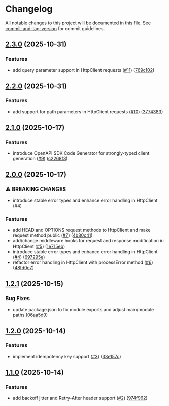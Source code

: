 # Changelog

All notable changes to this project will be documented in this file. See [commit-and-tag-version](https://github.com/absolute-version/commit-and-tag-version) for commit guidelines.

## [2.3.0](https://github.com/reggieofarrell/http-client/compare/v2.2.0...v2.3.0) (2025-10-31)


### Features

* add query parameter support in HttpClient requests ([#11](https://github.com/reggieofarrell/http-client/issues/11)) ([769c102](https://github.com/reggieofarrell/http-client/commit/769c102dacd88f4a6cd4a965ac37c469cde31c20))

## [2.2.0](https://github.com/reggieofarrell/http-client/compare/v2.1.0...v2.2.0) (2025-10-31)


### Features

* add support for path parameters in HttpClient requests ([#10](https://github.com/reggieofarrell/http-client/issues/10)) ([3774383](https://github.com/reggieofarrell/http-client/commit/3774383bcbab49260ca740871de0fe0a2d8c08a4))

## [2.1.0](https://github.com/reggieofarrell/http-client/compare/v2.0.0...v2.1.0) (2025-10-17)


### Features

* introduce OpenAPI SDK Code Generator for strongly-typed client generation ([#9](https://github.com/reggieofarrell/http-client/issues/9)) ([c2268f3](https://github.com/reggieofarrell/http-client/commit/c2268f313cbdfe5a24c4477fa4b14474af56abf3))

## [2.0.0](https://github.com/reggieofarrell/http-client/compare/v1.2.1...v2.0.0) (2025-10-17)


### ⚠ BREAKING CHANGES

* introduce stable error types and enhance error handling in HttpClient (#4)

### Features

* add HEAD and OPTIONS request methods to HttpClient and make request method public ([#7](https://github.com/reggieofarrell/http-client/issues/7)) ([4b80c41](https://github.com/reggieofarrell/http-client/commit/4b80c41ad1d174e90747ccf2dacbec5144ec4b10))
* add/change middleware hooks for request and response modification in HttpClient ([#5](https://github.com/reggieofarrell/http-client/issues/5)) ([1e715eb](https://github.com/reggieofarrell/http-client/commit/1e715ebce4dde9118470ee006158652c372dc510))
* introduce stable error types and enhance error handling in HttpClient ([#4](https://github.com/reggieofarrell/http-client/issues/4)) ([697295e](https://github.com/reggieofarrell/http-client/commit/697295e434a7e92a571f8b9c3f3855dd7efb2bf4))
* refactor error handling in HttpClient with processError method ([#6](https://github.com/reggieofarrell/http-client/issues/6)) ([48fd0e7](https://github.com/reggieofarrell/http-client/commit/48fd0e716d2575051014b40c46cf2a75873224ce))

## [1.2.1](https://github.com/reggieofarrell/http-client/compare/v1.2.0...v1.2.1) (2025-10-15)


### Bug Fixes

* update package.json to fix module exports and adjust main/module paths ([06aa5d9](https://github.com/reggieofarrell/http-client/commit/06aa5d9db490427948323a19977876177bef0154))

## [1.2.0](https://github.com/reggieofarrell/http-client/compare/v1.1.0...v1.2.0) (2025-10-14)


### Features

* implement idempotency key support ([#3](https://github.com/reggieofarrell/http-client/issues/3)) ([33e157c](https://github.com/reggieofarrell/http-client/commit/33e157c18111d1cc8720aa568073b321b179c0c9))

## [1.1.0](https://github.com/reggieofarrell/http-client/compare/v1.0.6...v1.1.0) (2025-10-14)


### Features

* add backoff jitter and Retry-After header support ([#2](https://github.com/reggieofarrell/http-client/issues/2)) ([974f962](https://github.com/reggieofarrell/http-client/commit/974f962aab1d1c99c00dc7148209ba8ec30e5609))
